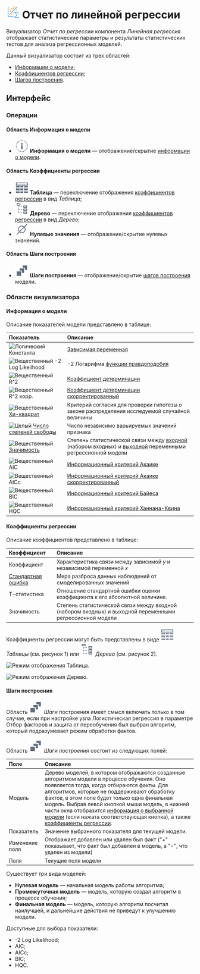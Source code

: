 # ![](../../images/icons/view_types/linregressreport_default.svg) Отчет по линейной регрессии

Визуализатор *Отчет по регрессии* компонента *Линейная регрессия* отображает статистические параметры и результаты статистических тестов для анализа регрессионных моделей.

Данный визуализатор состоит из трех областей:

* [Информации о модели](#informatsiya-o-modeli);
* [Коэффициентов регрессии](#koeffitsienty-regressii);
* [Шагов построения](#shagi-postroeniya).

## Интерфейс
### Операции

#### Область Информация о модели

* ![](../../images/icons/toolbar-controls_18x18/toolbar-controls_18x18_info_default.svg) **Информация о модели** — отображение/скрытие [информации о модели](#informatsiya-o-modeli).

#### Область Коэффициенты регрессии

* ![](../../images/icons/toolbar-controls_18x18/toolbar-controls_18x18_table-view_default.svg) **Таблица** — переключение отображения [коэффициентов регрессии](#koeffitsienty-regressii) в вид *Таблица*;
* ![](../../images/icons/toolbar-controls_18x18/toolbar-controls_18x18_tree_default.svg) **Дерево** — переключение отображения [коэффициентов регрессии](#koeffitsienty-regressii) в вид *Дерево*;
* ![](../../images/icons/toolbar-controls_18x18/toolbar-controls_18x18_zero_default.svg) **Нулевые значения** — отображение/скрытие нулевых значений.

#### Область Шаги построения

* ![](../../images/icons/toolbar-controls_18x18/toolbar-controls_18x18_building-steps_default.svg) **Шаги построения** — отображение/скрытие [шагов построения](#shagi-postroeniya) модели.

### Области визуализатора

#### Информация о модели

Описание показателей модели представлено в таблице:

| Показатель | Описание |
|:------------------------|:-----------------------------------------------|
| ![Логический](../../images/icons/datatype_18/datatype_default-04.svg) Константа | [Зависимая переменная](https://wiki.loginom.ru/articles/output-variable.html) |
| ![Вещественный](../../images/icons/datatype_18/datatype_default-03.svg) -2 Log Likelihood | -2 Логарифма [функции правдоподобия](https://wiki.loginom.ru/articles/plausibility-function.html) |
| ![Вещественный](../../images/icons/datatype_18/datatype_default-03.svg) R^2 | [Коэффициент детерминации](https://wiki.loginom.ru/articles/coefficient-of-determination.html) |
| ![Вещественный](../../images/icons/datatype_18/datatype_default-03.svg) R^2 корр. | [Коэффициент детерминации скорректированный](https://wiki.loginom.ru/articles/coefficient-determ-adj.html) |
| ![Вещественный](../../images/icons/datatype_18/datatype_default-03.svg) [Хи-квадрат](https://wiki.loginom.ru/articles/chi-square-test.html) | Критерий согласия для проверки гипотезы о законе распределения исследуемой случайной величины |
| ![Целый](../../images/icons/datatype_18/datatype_default-02.svg) [Число степеней свободы](https://wiki.loginom.ru/articles/degrees-of-freedom.html) | Число независимо варьируемых значений признака |
| ![Вещественный](../../images/icons/datatype_18/datatype_default-03.svg) [Значимость](https://wiki.loginom.ru/articles/significance-regr.html) | Степень статистической связи между [входной](https://wiki.loginom.ru/articles/input-variable.html) (набором входных) и [выходной](https://wiki.loginom.ru/articles/output-variable.html) переменными регрессионной модели |
| ![Вещественный](../../images/icons/datatype_18/datatype_default-03.svg) AIC | [Информационный критерий Акаике](https://wiki.loginom.ru/articles/aic.html) |
| ![Вещественный](../../images/icons/datatype_18/datatype_default-03.svg) AICc | [Информационный критерий Акаике скорректированный](https://wiki.loginom.ru/articles/aicc.html) |
| ![Вещественный](../../images/icons/datatype_18/datatype_default-03.svg) BIC | [Информационный критерий Байеса](https://wiki.loginom.ru/articles/bic.html) |
| ![Вещественный](../../images/icons/datatype_18/datatype_default-03.svg) HQC | [Информационный критерий Ханнана-Квина](https://wiki.loginom.ru/articles/hq.html) |

#### Коэффициенты регрессии

Описание коэффициентов представлено в таблице:

| Коэффициент | Описание |
|:--------------------|:----------|
| Коэффициент | Характеристика связи между зависимой *y* и независимой переменной *x* |
| [Стандартная ошибка](https://wiki.loginom.ru/articles/standard-estimation-error.html) | Мера разброса данных наблюдений от смоделированных значений |
| Т-статистика | Отношение стандартной ошибки оценки коэффициента к его абсолютной величине. |
| Значимость | Степень статистической связи между входной (набором входных) и выходной переменными регрессионной модели |


Коэффициенты регрессии могут быть представлены в виде ![](../../images/icons/toolbar-controls_18x18/toolbar-controls_18x18_table-view_default.svg) *Таблицы* (см. рисунок 1) или ![](../../images/icons/toolbar-controls_18x18/toolbar-controls_18x18_tree_default.svg) *Дерева* (см. рисунок 2).

![Режим отображения Таблица.](./readme-1.png)

![Режим отображения Дерево.](./readme-2.png)

#### Шаги построения

Область ![](../../images/icons/toolbar-controls_18x18/toolbar-controls_18x18_building-steps_default.svg) *Шаги* построения имеет смысл включать только в том случае, если при настройке узла Логистическая регрессия в параметре Отбор факторов и защита от переобучения был выбран алгоритм, который подразумевает режим обработки фактов.

Область ![](../../images/icons/toolbar-controls_18x18/toolbar-controls_18x18_building-steps_default.svg) *Шаги построения* состоит из следующих полей:

| Поле | Описание |
|:----------------|:----------------------------------------------------------------------------|
| Модель | Дерево моделей, в котором отображаются созданные алгоритмом модели в процессе обучения. Оно появляется тогда, когда отбираются факты. Для алгоритмов, которые не поддерживают обработку фактов, в этом поле будет только одна финальная модель. Выбрав левой кнопкой мыши модель, в нижней части окна отобразится [информация о выбранной модели](#informatsiya-o-modeli) (если нажата соответствующая кнопка), а также [коэффициенты регрессии](#koeffitsienty-regressii). |
| Показатель | Значение выбранного показателя для текущей модели. |
| Изменение поля | Отображает добавлен или удален был факт ("+" показывает, что факт был добавлен в модель, а "-", что удален из модели) |
| Поля | Текущие поля модели |

Существует три вида моделей:

* **Нулевая модель** — начальная модель работы алгоритма;
* **Промежуточная модель** — модель, которую создал алгоритм в процессе обучения;
* **Финальная модель** — модель, которую алгоритм посчитал наилучшей, и дальнейшие действия не приведут к улучшению модели.

Доступные для выбора показатели:

* -2 Log Likelihood;
* AIC;
* AICc;
* BIC;
* HQC.